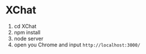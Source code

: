 # XChat

1. cd XChat
2. npm install
3. node server
4. open you Chrome and input `http://localhost:3000/`
